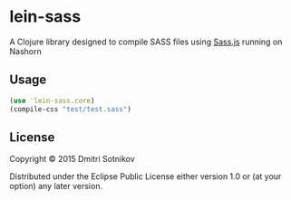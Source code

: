 # lein-sass

A Clojure library designed to compile SASS files using [Sass.js](https://github.com/medialize/sass.js) running on Nashorn

## Usage

```clojure
(use 'lein-sass.core)
(compile-css "test/test.sass")
```


## License

Copyright © 2015 Dmitri Sotnikov

Distributed under the Eclipse Public License either version 1.0 or (at
your option) any later version.
